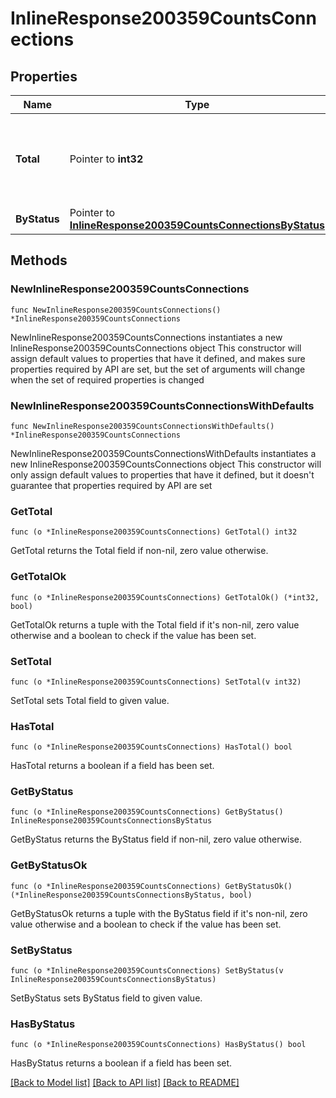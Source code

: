 # InlineResponse200359CountsConnections

## Properties

Name | Type | Description | Notes
------------ | ------------- | ------------- | -------------
**Total** | Pointer to **int32** | Wireless LAN controller associated total access point count | [optional] 
**ByStatus** | Pointer to [**InlineResponse200359CountsConnectionsByStatus**](InlineResponse200359CountsConnectionsByStatus.md) |  | [optional] 

## Methods

### NewInlineResponse200359CountsConnections

`func NewInlineResponse200359CountsConnections() *InlineResponse200359CountsConnections`

NewInlineResponse200359CountsConnections instantiates a new InlineResponse200359CountsConnections object
This constructor will assign default values to properties that have it defined,
and makes sure properties required by API are set, but the set of arguments
will change when the set of required properties is changed

### NewInlineResponse200359CountsConnectionsWithDefaults

`func NewInlineResponse200359CountsConnectionsWithDefaults() *InlineResponse200359CountsConnections`

NewInlineResponse200359CountsConnectionsWithDefaults instantiates a new InlineResponse200359CountsConnections object
This constructor will only assign default values to properties that have it defined,
but it doesn't guarantee that properties required by API are set

### GetTotal

`func (o *InlineResponse200359CountsConnections) GetTotal() int32`

GetTotal returns the Total field if non-nil, zero value otherwise.

### GetTotalOk

`func (o *InlineResponse200359CountsConnections) GetTotalOk() (*int32, bool)`

GetTotalOk returns a tuple with the Total field if it's non-nil, zero value otherwise
and a boolean to check if the value has been set.

### SetTotal

`func (o *InlineResponse200359CountsConnections) SetTotal(v int32)`

SetTotal sets Total field to given value.

### HasTotal

`func (o *InlineResponse200359CountsConnections) HasTotal() bool`

HasTotal returns a boolean if a field has been set.

### GetByStatus

`func (o *InlineResponse200359CountsConnections) GetByStatus() InlineResponse200359CountsConnectionsByStatus`

GetByStatus returns the ByStatus field if non-nil, zero value otherwise.

### GetByStatusOk

`func (o *InlineResponse200359CountsConnections) GetByStatusOk() (*InlineResponse200359CountsConnectionsByStatus, bool)`

GetByStatusOk returns a tuple with the ByStatus field if it's non-nil, zero value otherwise
and a boolean to check if the value has been set.

### SetByStatus

`func (o *InlineResponse200359CountsConnections) SetByStatus(v InlineResponse200359CountsConnectionsByStatus)`

SetByStatus sets ByStatus field to given value.

### HasByStatus

`func (o *InlineResponse200359CountsConnections) HasByStatus() bool`

HasByStatus returns a boolean if a field has been set.


[[Back to Model list]](../README.md#documentation-for-models) [[Back to API list]](../README.md#documentation-for-api-endpoints) [[Back to README]](../README.md)


